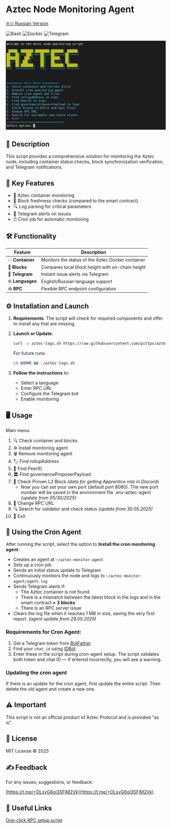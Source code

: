 # Aztec Node Monitoring Agent

[🇷🇺 Russian Version](https://github.com/pittpv/aztec-monitoring-script/blob/main/ "Русская версия описания")

![Bash](https://img.shields.io/badge/Bash-5.2-blue)
![Docker](https://img.shields.io/badge/Docker-20.10+-blue)
![Telegram](https://img.shields.io/badge/Telegram-API-blue)

![Main Screen](https://raw.githubusercontent.com/pittpv/aztec-monitoring-script/main/other/img-en-2025-05-25-05-44-01.png)

## 📝 Description

This script provides a comprehensive solution for monitoring the Aztec node, including container status checks, block synchronization verification, and Telegram notifications.

## 🌟 Key Features

* 🐳 Aztec container monitoring
* 🔗 Block freshness checks (compared to the smart contract)
* 🔍 Log parsing for critical parameters
* 📨 Telegram alerts on issues
* ⏰ Cron job for automatic monitoring

## 🛠️ Functionality

| Feature          | Description                                       |
| ---------------- | ------------------------------------------------- |
| ✅ **Container**  | Monitors the status of the Aztec Docker container |
| 🔄 **Blocks**    | Compares local block height with on-chain height  |
| 🤖 **Telegram**  | Instant issue alerts via Telegram                 |
| 🌐 **Languages** | English/Russian language support                  |
| ⚙️ **RPC**       | Flexible RPC endpoint configuration               |

## ⚙️ Installation and Launch

1. **Requirements**:
   The script will check for required components and offer to install any that are missing.

2. **Launch or Update**:

   ```bash
   curl -o aztec-logs.sh https://raw.githubusercontent.com/pittpv/aztec-monitoring-script/main/aztec-logs.sh && chmod +x aztec-logs.sh && ./aztec-logs.sh
   ```

   For future runs:

   ```bash
   cd $HOME && ./aztec-logs.sh
   ```

3. **Follow the instructions** to:

   * Select a language
   * Enter RPC URL
   * Configure the Telegram bot
   * Enable monitoring

## 🖥️ Usage

Main menu:

1. 🔍 Check container and blocks
2. ⚙️ Install monitoring agent
3. 🗑️ Remove monitoring agent
4. 🏷️ Find rollupAddress
5. 👥 Find PeerID
6. 🏛️ Find governanceProposerPayload
7. 🔗 Check Proven L2 Block *(data for getting Apprentice role in Discord)*
   - Now you can set your own port (default port 8080). The new port number will be saved in the environment file .env-aztec-agent *(update from 05/30/2025)*
8. 🔌 Change RPC URL
9. 🔍 Search for validator and check status  *(update from 30.05.2025)*
0. 🚪 Exit

## 🚀 Using the Cron Agent

After running the script, select the option to **Install the cron monitoring agent**:

- Creates an agent at `~/aztec-monitor-agent`
- Sets up a cron job
- Sends an initial status update to Telegram
- Continuously monitors the node and logs to `~/aztec-monitor-agent/agent.log`
- Sends Telegram alerts if:
   - The Aztec container is not found
   - There is a mismatch between the latest block in the logs and in the smart contract **> 3 blocks**
   - There is an RPC server issue
- Clears the log file when it reaches 1 MB in size, saving the very first report. *(agent update from 29.05.2025)*  

### Requirements for Cron Agent:

1. Get a Telegram token from [BotFather](https://t.me/BotFather)
2. Find your `chat_id` using [IDBot](https://t.me/myidbot)
3. Enter these in the script during cron-agent setup.
   The script validates both token and chat ID — if entered incorrectly, you will see a warning.

### Updating the cron agent

If there is an update for the cron agent, first update the entire script. Then delete the old agent and create a new one.

## ⚠️ Important

This script is not an official product of Aztec Protocol and is provided "as is".

## 📜 License

MIT License © 2025

## ✍️ Feedback

For any issues, suggestions, or feedback:

[https://t.me/+DLsyG6ol3SFjM2Vk](https://t.me/+DLsyG6ol3SFjM2Vk)

## 🔗 Useful Links

[One-click RPC setup script](https://github.com/pittpv/sepolia-auto-install "Quickly set up a Sepolia node for RPC")
